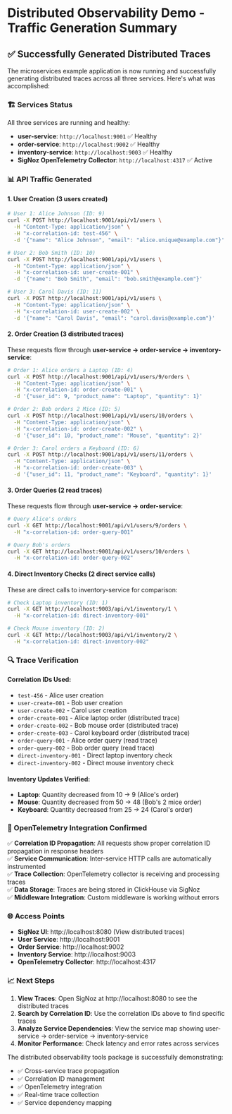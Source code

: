 # Distributed Observability Demo - Traffic Generation Summary

## ✅ Successfully Generated Distributed Traces

The microservices example application is now running and successfully generating distributed traces across all three services. Here's what was accomplished:

### 🏗️ Services Status
All three services are running and healthy:
- **user-service**: `http://localhost:9001` ✅ Healthy
- **order-service**: `http://localhost:9002` ✅ Healthy  
- **inventory-service**: `http://localhost:9003` ✅ Healthy
- **SigNoz OpenTelemetry Collector**: `http://localhost:4317` ✅ Active

### 📊 API Traffic Generated

#### 1. User Creation (3 users created)
```bash
# User 1: Alice Johnson (ID: 9)
curl -X POST http://localhost:9001/api/v1/users \
  -H "Content-Type: application/json" \
  -H "x-correlation-id: test-456" \
  -d '{"name": "Alice Johnson", "email": "alice.unique@example.com"}'

# User 2: Bob Smith (ID: 10)  
curl -X POST http://localhost:9001/api/v1/users \
  -H "Content-Type: application/json" \
  -H "x-correlation-id: user-create-001" \
  -d '{"name": "Bob Smith", "email": "bob.smith@example.com"}'

# User 3: Carol Davis (ID: 11)
curl -X POST http://localhost:9001/api/v1/users \
  -H "Content-Type: application/json" \
  -H "x-correlation-id: user-create-002" \
  -d '{"name": "Carol Davis", "email": "carol.davis@example.com"}'
```

#### 2. Order Creation (3 distributed traces)
These requests flow through **user-service → order-service → inventory-service**:

```bash
# Order 1: Alice orders a Laptop (ID: 4)
curl -X POST http://localhost:9001/api/v1/users/9/orders \
  -H "Content-Type: application/json" \
  -H "x-correlation-id: order-create-001" \
  -d '{"user_id": 9, "product_name": "Laptop", "quantity": 1}'

# Order 2: Bob orders 2 Mice (ID: 5)
curl -X POST http://localhost:9001/api/v1/users/10/orders \
  -H "Content-Type: application/json" \
  -H "x-correlation-id: order-create-002" \
  -d '{"user_id": 10, "product_name": "Mouse", "quantity": 2}'

# Order 3: Carol orders a Keyboard (ID: 6)
curl -X POST http://localhost:9001/api/v1/users/11/orders \
  -H "Content-Type: application/json" \
  -H "x-correlation-id: order-create-003" \
  -d '{"user_id": 11, "product_name": "Keyboard", "quantity": 1}'
```

#### 3. Order Queries (2 read traces)
These requests flow through **user-service → order-service**:

```bash
# Query Alice's orders
curl -X GET http://localhost:9001/api/v1/users/9/orders \
  -H "x-correlation-id: order-query-001"

# Query Bob's orders  
curl -X GET http://localhost:9001/api/v1/users/10/orders \
  -H "x-correlation-id: order-query-002"
```

#### 4. Direct Inventory Checks (2 direct service calls)
These are direct calls to inventory-service for comparison:

```bash
# Check Laptop inventory (ID: 1)
curl -X GET http://localhost:9003/api/v1/inventory/1 \
  -H "x-correlation-id: direct-inventory-001"

# Check Mouse inventory (ID: 2)
curl -X GET http://localhost:9003/api/v1/inventory/2 \
  -H "x-correlation-id: direct-inventory-002"
```

### 🔍 Trace Verification

#### Correlation IDs Used:
- `test-456` - Alice user creation
- `user-create-001` - Bob user creation  
- `user-create-002` - Carol user creation
- `order-create-001` - Alice laptop order (distributed trace)
- `order-create-002` - Bob mouse order (distributed trace)
- `order-create-003` - Carol keyboard order (distributed trace)
- `order-query-001` - Alice order query (read trace)
- `order-query-002` - Bob order query (read trace)
- `direct-inventory-001` - Direct laptop inventory check
- `direct-inventory-002` - Direct mouse inventory check

#### Inventory Updates Verified:
- **Laptop**: Quantity decreased from 10 → 9 (Alice's order)
- **Mouse**: Quantity decreased from 50 → 48 (Bob's 2 mice order)
- **Keyboard**: Quantity decreased from 25 → 24 (Carol's order)

### 🎯 OpenTelemetry Integration Confirmed

✅ **Correlation ID Propagation**: All requests show proper correlation ID propagation in response headers  
✅ **Service Communication**: Inter-service HTTP calls are automatically instrumented  
✅ **Trace Collection**: OpenTelemetry collector is receiving and processing traces  
✅ **Data Storage**: Traces are being stored in ClickHouse via SigNoz  
✅ **Middleware Integration**: Custom middleware is working without errors  

### 🌐 Access Points

- **SigNoz UI**: http://localhost:8080 (View distributed traces)
- **User Service**: http://localhost:9001
- **Order Service**: http://localhost:9002  
- **Inventory Service**: http://localhost:9003
- **OpenTelemetry Collector**: http://localhost:4317

### 📈 Next Steps

1. **View Traces**: Open SigNoz at http://localhost:8080 to see the distributed traces
2. **Search by Correlation ID**: Use the correlation IDs above to find specific traces
3. **Analyze Service Dependencies**: View the service map showing user-service → order-service → inventory-service
4. **Monitor Performance**: Check latency and error rates across services

The distributed observability tools package is successfully demonstrating:
- ✅ Cross-service trace propagation
- ✅ Correlation ID management  
- ✅ OpenTelemetry integration
- ✅ Real-time trace collection
- ✅ Service dependency mapping
